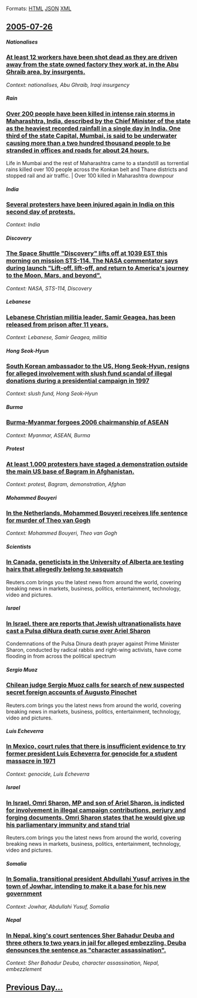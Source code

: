 
Formats: [HTML](2005/07/26/index.html)  [JSON](2005/07/26/index.json)  [XML](2005/07/26/index.xml)  

## [2005-07-26](/news/2005/07/26/index.md)

##### Nationalises
### [ At least 12 workers have been shot dead as they are driven away from the state owned factory they work at, in the Abu Ghraib area, by insurgents. ](/news/2005/07/26/at-least-12-workers-have-been-shot-dead-as-they-are-driven-away-from-the-state-owned-factory-they-work-at-in-the-abu-ghraib-area-by-insur.md)
_Context: nationalises, Abu Ghraib, Iraqi insurgency_

##### Rain
### [ Over 200 people have been killed in intense rain storms in Maharashtra, India, described by the Chief Minister of the state as the heaviest recorded rainfall in a single day in India. One third of the state Capital, Mumbai, is said to be underwater causing more than a two hundred thousand people to be stranded in offices and roads for about 24 hours. ](/news/2005/07/26/over-200-people-have-been-killed-in-intense-rain-storms-in-maharashtra-india-described-by-the-chief-minister-of-the-state-as-the-heaviest.md)
Life in Mumbai and the rest of Maharashtra came to a standstill as torrential rains killed over 100 people across the Konkan belt and Thane districts and stopped rail and air traffic. | Over 100 killed in Maharashtra downpour

##### India
### [ Several protesters have been injured again in India on this second day of protests. ](/news/2005/07/26/several-protesters-have-been-injured-again-in-india-on-this-second-day-of-protests.md)
_Context: India_

##### Discovery
### [ The Space Shuttle "Discovery" lifts off at 1039 EST this morning on mission STS-114. The NASA commentator says during launch "Lift-off, lift-off, and return to America's journey to the Moon, Mars, and beyond". ](/news/2005/07/26/the-space-shuttle-discovery-lifts-off-at-1039-est-this-morning-on-mission-sts-114-the-nasa-commentator-says-during-launch-lift-off-lif.md)
_Context: NASA, STS-114, Discovery_

##### Lebanese
### [ Lebanese Christian militia leader, Samir Geagea, has been released from prison after 11 years. ](/news/2005/07/26/lebanese-christian-militia-leader-samir-geagea-has-been-released-from-prison-after-11-years.md)
_Context: Lebanese, Samir Geagea, militia_

##### Hong Seok-Hyun
### [ South Korean ambassador to the US, Hong Seok-Hyun, resigns for alleged involvement with slush fund scandal of illegal donations during a presidential campaign in 1997 ](/news/2005/07/26/south-korean-ambassador-to-the-us-hong-seok-hyun-resigns-for-alleged-involvement-with-slush-fund-scandal-of-illegal-donations-during-a-pr.md)
_Context: slush fund, Hong Seok-Hyun_

##### Burma
### [ Burma-Myanmar forgoes 2006 chairmanship of ASEAN ](/news/2005/07/26/burma-myanmar-forgoes-2006-chairmanship-of-asean.md)
_Context: Myanmar, ASEAN, Burma_

##### Protest
### [ At least 1,000 protesters have staged a demonstration outside the main US base of Bagram in Afghanistan. ](/news/2005/07/26/at-least-1-000-protesters-have-staged-a-demonstration-outside-the-main-us-base-of-bagram-in-afghanistan.md)
_Context: protest, Bagram, demonstration, Afghan_

##### Mohammed Bouyeri
### [ In the Netherlands, Mohammed Bouyeri receives life sentence for murder of Theo van Gogh ](/news/2005/07/26/in-the-netherlands-mohammed-bouyeri-receives-life-sentence-for-murder-of-theo-van-gogh.md)
_Context: Mohammed Bouyeri, Theo van Gogh_

##### Scientists
### [ In Canada, geneticists in the University of Alberta are testing hairs that allegedly belong to sasquatch ](/news/2005/07/26/in-canada-geneticists-in-the-university-of-alberta-are-testing-hairs-that-allegedly-belong-to-sasquatch.md)
Reuters.com brings you the latest news from around the world, covering breaking news in markets, business, politics, entertainment, technology, video and pictures.

##### Israel
### [ In Israel, there are reports that Jewish ultranationalists have cast a Pulsa diNura death curse over Ariel Sharon ](/news/2005/07/26/in-israel-there-are-reports-that-jewish-ultranationalists-have-cast-a-pulsa-dinura-death-curse-over-ariel-sharon.md)
Condemnations of the Pulsa Dinura death prayer against Prime Minister Sharon, conducted by radical rabbis and right-wing activists, have come flooding in from across the political spectrum

##### Sergio Muoz
### [ Chilean judge Sergio Muoz calls for search of new suspected secret foreign accounts of Augusto Pinochet ](/news/2005/07/26/chilean-judge-sergio-munoz-calls-for-search-of-new-suspected-secret-foreign-accounts-of-augusto-pinochet.md)
Reuters.com brings you the latest news from around the world, covering breaking news in markets, business, politics, entertainment, technology, video and pictures.

##### Luis Echeverra
### [ In Mexico, court rules that there is insufficient evidence to try former president Luis Echeverra for genocide for a student massacre in 1971 ](/news/2005/07/26/in-mexico-court-rules-that-there-is-insufficient-evidence-to-try-former-president-luis-echeverria-for-genocide-for-a-student-massacre-in-1.md)
_Context: genocide, Luis Echeverra_

##### Israel
### [ In Israel, Omri Sharon, MP and son of Ariel Sharon, is indicted for involvement in illegal campaign contributions, perjury and forging documents. Omri Sharon states that he would give up his parliamentary immunity and stand trial ](/news/2005/07/26/in-israel-omri-sharon-mp-and-son-of-ariel-sharon-is-indicted-for-involvement-in-illegal-campaign-contributions-perjury-and-forging-docu.md)
Reuters.com brings you the latest news from around the world, covering breaking news in markets, business, politics, entertainment, technology, video and pictures.

##### Somalia
### [ In Somalia, transitional president Abdullahi Yusuf arrives in the town of Jowhar, intending to make it a base for his new government ](/news/2005/07/26/in-somalia-transitional-president-abdullahi-yusuf-arrives-in-the-town-of-jowhar-intending-to-make-it-a-base-for-his-new-government.md)
_Context: Jowhar, Abdullahi Yusuf, Somalia_

##### Nepal
### [ In Nepal, king's court sentences Sher Bahadur Deuba and three others to two years in jail for alleged embezzling. Deuba denounces the sentence as "character assassination". ](/news/2005/07/26/in-nepal-king-s-court-sentences-sher-bahadur-deuba-and-three-others-to-two-years-in-jail-for-alleged-embezzling-deuba-denounces-the-sente.md)
_Context: Sher Bahadur Deuba, character assassination, Nepal, embezzlement_

## [Previous Day...](/news/2005/07/25/index.md)

